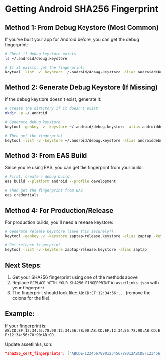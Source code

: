 # Getting Android SHA256 Fingerprint

## Method 1: From Debug Keystore (Most Common)

If you've built your app for Android before, you can get the debug fingerprint:

```bash
# Check if debug keystore exists
ls ~/.android/debug.keystore

# If it exists, get the fingerprint:
keytool -list -v -keystore ~/.android/debug.keystore -alias androiddebugkey -storepass android -keypass android | grep SHA256
```

## Method 2: Generate Debug Keystore (If Missing)

If the debug keystore doesn't exist, generate it:

```bash
# Create the directory if it doesn't exist
mkdir -p ~/.android

# Generate debug keystore
keytool -genkey -v -keystore ~/.android/debug.keystore -alias androiddebugkey -keyalg RSA -keysize 2048 -validity 10000 -storepass android -keypass android -dname "CN=Android Debug, O=Android, C=US"

# Then get the fingerprint
keytool -list -v -keystore ~/.android/debug.keystore -alias androiddebugkey -storepass android -keypass android | grep SHA256
```

## Method 3: From EAS Build

Since you're using EAS, you can get the fingerprint from your build:

```bash
# First, create a debug build
eas build --platform android --profile development

# Then get the fingerprint from EAS
eas credentials
```

## Method 4: For Production/Release

For production builds, you'll need a release keystore:

```bash
# Generate release keystore (save this securely!)
keytool -genkey -v -keystore zaptap-release.keystore -alias zaptap -keyalg RSA -keysize 2048 -validity 25000

# Get release fingerprint
keytool -list -v -keystore zaptap-release.keystore -alias zaptap
```

## Next Steps:

1. Get your SHA256 fingerprint using one of the methods above
2. Replace `REPLACE_WITH_YOUR_SHA256_FINGERPRINT` in `assetlinks.json` with your fingerprint
3. The fingerprint should look like: `AB:CD:EF:12:34:56:...` (remove the colons for the file)

## Example:
If your fingerprint is: `AB:CD:EF:12:34:56:78:90:12:34:56:78:90:AB:CD:EF:12:34:56:78:90:AB:CD:EF:12:34:56:78:90:AB:CD`

Update assetlinks.json:
```json
"sha256_cert_fingerprints": ["ABCDEF1234567890123456789012ABCDEF1234567890ABCDEF1234567890ABCD"]
```